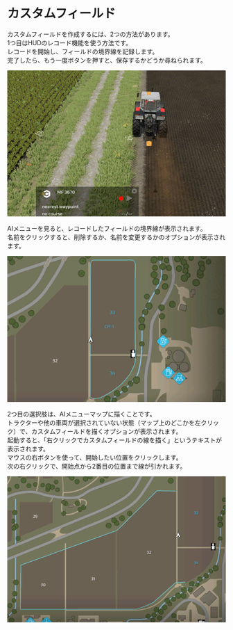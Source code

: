 # カスタムフィールド
  
カスタムフィールドを作成するには、2つの方法があります。  
1つ目はHUDのレコード機能を使う方法です。  
レコードを開始し、フィールドの境界線を記録します。  
完了したら、もう一度ボタンを押すと、保存するかどうか尋ねられます。  


![Image](../assets/images/recordcustomhelp_0_0_765_510.png)

  
AIメニューを見ると、レコードしたフィールドの境界線が表示されます。  
名前をクリックすると、削除するか、名前を変更するかのオプションが表示されます。  


![Image](../assets/images/donecustomhelp_0_0_765_510.png)

  
2つ目の選択肢は、AIメニューマップに描くことです。  
トラクターや他の車両が選択されていない状態（マップ上のどこかを左クリック）で、カスタムフィールドを描くオプションが表示されます。  
起動すると、「右クリックでカスタムフィールドの線を描く」というテキストが表示されます。  
マウスの右ボタンを使って、開始したい位置をクリックします。  
次の右クリックで、開始点から2番目の位置まで線が引かれます。  


![Image](../assets/images/drawcustomhelp_0_0_765_510.png)

